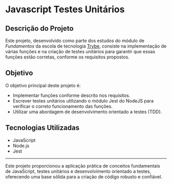 # Javascript Testes Unitários

## Descrição do Projeto

Este projeto, desenvolvido como parte dos estudos do módulo de _Fundamentos_ da escola de tecnologia [Trybe](https://www.betrybe.com/), consiste na implementação de várias funções e na criação de testes unitários para garantir que essas funções estão corretas, conforme os requisitos propostos.

## Objetivo

O objetivo principal deste projeto é:

-   Implementar funções conforme descrito nos requisitos.
-   Escrever testes unitários utilizando o módulo Jest do NodeJS para verificar o correto funcionamento das funções.
-   Utilizar uma abordagem de desenvolvimento orientado a testes (TDD).

## Tecnologias Utilizadas

-   JavaScript
-   Node.js
-   Jest

----------

Este projeto proporcionou a aplicação prática de conceitos fundamentais de JavaScript, testes unitários e desenvolvimento orientado a testes, oferecendo uma base sólida para a criação de código robusto e confiável.
